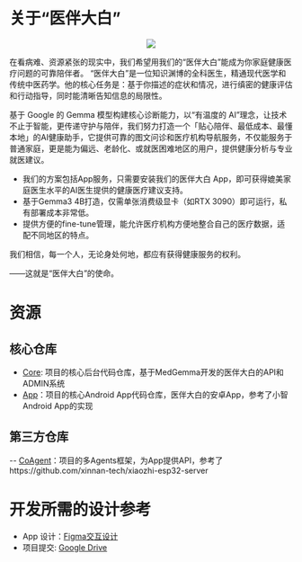# 关于“医伴大白”

<center><img src="https://avatars.githubusercontent.com/u/214574855?s=200&v=4" /></center>

在看病难、资源紧张的现实中，我们希望用我们的“医伴大白”能成为你家庭健康医疗问题的可靠陪伴者。
“医伴大白”是一位知识渊博的全科医生，精通现代医学和传统中医药学。他的核心任务是：基于你描述的症状和情况，进行缜密的健康评估和行动指导，同时能清晰告知信息的局限性。

基于 Google 的 Gemma 模型构建核心诊断能力，以“有温度的 AI”理念，让技术不止于智能，更传递守护与陪伴，我们努力打造一个「贴心陪伴、最低成本、最懂本地」的AI健康助手，它提供可靠的图文问诊和医疗机构导航服务，不仅能服务于普通家庭，更是能为偏远、老龄化、或就医困难地区的用户，提供健康分析与专业就医建议。
- 我们的方案包括App服务，只需要安装我们的医伴大白 App，即可获得媲美家庭医生水平的AI医生提供的健康医疗建议支持。
- 基于Gemma3 4B打造，仅需单张消费级显卡（如RTX 3090）即可运行，私有部署成本非常低。
- 提供方便的fine-tune管理，能允许医疗机构方便地整合自己的医疗数据，适配不同地区的特点。

我们相信，每一个人，无论身处何地，都应有获得健康服务的权利。

——这就是“医伴大白”的使命。

# 资源

## 核心仓库
- [Core](https://github.com/GemmaHackthonYiban/core): 项目的核心后台代码仓库，基于MedGemma开发的医伴大白的API和ADMIN系统
- [App](https://github.com/GemmaHackthonYiban/app)：项目的核心Android App代码仓库，医伴大白的安卓App，参考了小智 Android App的实现

## 第三方仓库
-- [CoAgent](https://github.com/GemmaHackthonYiban/coagent)：项目的多Agents框架，为App提供API，参考了https://github.com/xinnan-tech/xiaozhi-esp32-server
  

# 开发所需的设计参考

- App 设计：[Figma交互设计](https://www.figma.com/proto/Tikd8WD9d4EBwSC2rekRDj/%E5%8C%BB%E4%BC%B4-%E8%AE%BE%E8%AE%A1%E7%A8%BF?page-id=0%3A1&node-id=29-6584&p=f&viewport=-523%2C132%2C0.44&t=Hr6xEpLXucy15k3q-1&scaling=scale-down&content-scaling=fixed)
- 项目提交: [Google Drive](https://drive.google.com/drive/folders/1zeNFnQcrXVizbV5I31uMcWiIHVJOv5F3?usp=sharing)

